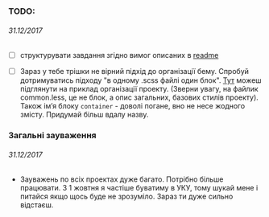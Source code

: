 ### TODO: 
###### *31.12/2017*
- [ ] структурувати завдання згідно вимог описаних в [readme](https://github.com/WebDevCourse2017/HTML-Codding/blob/master/readme.md)

- [ ] Зараз у тебе трішки не вірний підхід до організації бему. Спробуй дотримуватись підходу "в одному .scss файлі один блок". [Тут](https://github.com/WebDevCourse2017/HTML-Codding/tree/master/Mykhailo_Ivankiv/BEM) можеш підглянути на приклад організації проекту. (Зверни увагу, на файлик common.less, це не блок, а опис загальних, базових стилів проекту). Також ім’я блоку `container` - доволі погане, вно не несе жодного змісту. Придумай більш вдалу назву.   
### Загальні зауваження
###### *31.12/2017* 
- Зауважень по всіх проектах дуже багато. Потрібно більше працювати. З 1 жовтня я частіше буватиму в УКУ, тому шукай мене і питайся якщо щось буде не зрозуміло. Зараз ти дуже сильно відстаєш.

